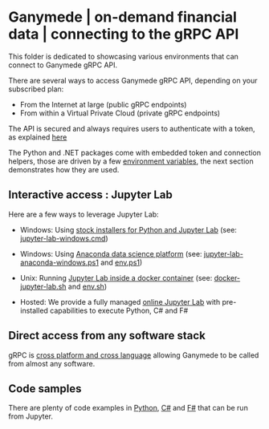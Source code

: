 # Ganymede | on-demand financial data | connecting to the gRPC API

This folder is dedicated to showcasing various environments that can connect to Ganymede gRPC API.

There are several ways to access Ganymede gRPC API, depending on your subscribed plan:
- From the Internet at large (public gRPC endpoints)
- From within a Virtual Private Cloud (private gRPC endpoints)

The API is secured and always requires users to authenticate with a token, as explained [here](https://dev.ganymede.software/api-documentation.html#remoteaccess)

The Python and .NET packages come with embedded token and connection helpers, those are driven by a few [environment variables](https://dev.ganymede.software/api-documentation.html#environment), the next section demonstrates how they are used.

## Interactive access : Jupyter Lab

Here are a few ways to leverage Jupyter Lab:

- Windows: Using [stock installers for Python and Jupyter Lab](https://dev.ganymede.software/docs/sample-notebooks-remote-access-walkthrough-windows.html) (see: [jupyter-lab-windows.cmd](./jupyter-lab-windows.cmd))
- Windows: Using [Anaconda data science platform](https://dev.ganymede.software/docs/sample-notebooks-remote-access-walkthrough-anaconda-windows.html) (see: [jupyter-lab-anaconda-windows.ps1](./jupyter-lab-anaconda-windows.ps1) and [env.ps1](./env.ps1))
- Unix: Running [Jupyter Lab inside a docker container](https://dev.ganymede.software/docs/sample-notebooks-remote-access-walkthrough-unix.html) (see: [docker-jupyter-lab.sh](./docker-jupyter-lab.sh/) and [env.sh](./env.sh))

- Hosted: We provide a fully managed [online Jupyter Lab](https://dev.ganymede.software/api-documentation.html#webhosted) with pre-installed capabilities to execute Python, C# and F#

## Direct access from any software stack

gRPC is [cross platform and cross language](https://grpc.io/docs/languages) allowing Ganymede to be called from almost any software.

## Code samples

There are plenty of code examples in [Python](/python/), [C#](/csharp/) and [F#](/fsharp/) that can be run from Jupyter.
